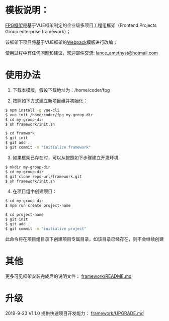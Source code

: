 # 模板说明：

  [FPG框架](https://github.com/ixjs/vue-fpg/blob/master/docs/what_is_fpg.pdf)是基于VUE框架制定的企业级多项目工程组框架（Frontend Projects Group enterprise framework）；

  该框架下项目将基于VUE框架的[Webpack](https://github.com/vuejs-templates/webpack)模版进行改编；
  
  使用过程中有任何问题和建议，欢迎邮件交流: lance_amethyst@hotmail.com
  
# 使用办法

  1. 下载本模版，假设下载地址为：/home/coder/fpg

  2. 按照如下方式建立新项目组并初始化： 

``` bash
$ npm install -g vue-cli
$ vue init /home/coder/fpg my-group-dir
$ cd my-group-dir
$ sh framework/init.sh

$ cd framwork
$ git init 
$ git add .
$ git commit -m "initialize framework"

```

  3. 如果框架已存在时，可以从按照如下步骤建立开发环境

``` bash
$ mkdir my-group-dir
$ cd my-group-dir
$ git clone repo-url/framework.git
$ sh framework/init.sh
```

  4. 在项目组中创建项目：

``` bash
$ cd my-group-dir
$ npm run create project-name

$ cd project-name
$ git init 
$ git add .
$ git commit -m "initialize project"
```

  此命令将在项目组目录下创建项目专属目录，如该目录已经存在，则不会继续创建

# 其他

  更多可见框架安装完成后的说明文件： [framework/README.md](https://github.com/ixjs/vue-fpg/blob/master/template/framework/README.md)

# 升级

  2019-9-23  V1.1.0 提供快速项目开发能力： [framework/UPGRADE.md](https://github.com/ixjs/vue-fpg/blob/master/template/framework/UPGRADE.md)
